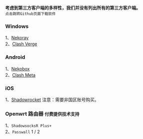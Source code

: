 **考虑到第三方客户端的多样性，我们并没有列出所有的第三方客户端。**  
`点击跳转Github页面下载软件`  
### Windows   
1、[Nekoray](https://github.com/MatsuriDayo/nekoray/releases)  
2、[Clash Verge](https://github.com/clash-verge-rev/clash-verge-rev/releases)  
### Android  
1、[Nekobox](https://github.com/MatsuriDayo/NekoBoxForAndroid/releases)  
2、[Clash Meta](https://github.com/MetaCubeX/ClashMetaForAndroid/releases)  
### iOS  
1、[Shadowrocket](https://apps.apple.com/us/app/shadowrocket/id932747118) 注意：需要非国区账号购买。  
### Openwrt 路由器 `付费提供技术支持` 
1、`ShadowsocksR Plus+ `   
2、`Passwall` 1 / 2